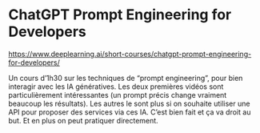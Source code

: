 
# ChatGPT Prompt Engineering for Developers

https://www.deeplearning.ai/short-courses/chatgpt-prompt-engineering-for-developers/ 

Un cours d’1h30 sur les techniques de “prompt engineering”, pour bien interagir avec les IA génératives. Les deux premières vidéos sont particulièrement intéressantes (un prompt précis change vraiment beaucoup les résultats). Les autres le sont plus si on souhaite utiliser une API pour proposer des services via ces IA. C’est bien fait et ça va droit au but. Et en plus on peut pratiquer directement.